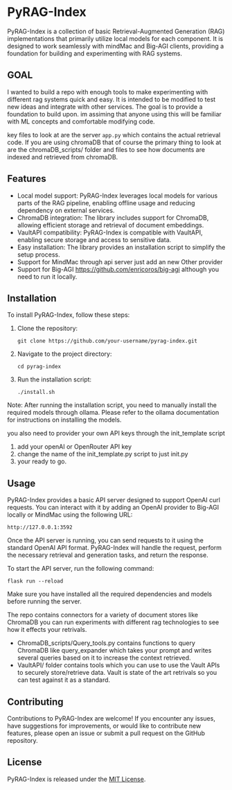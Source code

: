 # PyRAG-Index

PyRAG-Index is a collection of basic Retrieval-Augmented Generation (RAG) implementations that primarily utilize local models for each component. It is designed to work seamlessly with mindMac and Big-AGI clients, providing a foundation for building and experimenting with RAG systems.

## GOAL

I wanted to build a repo with enough tools to make experimenting with different rag systems quick and easy. It is intended to be modified to test new ideas and integrate with other services. The goal is to provide a foundation to build upon. im assiming that anyone using this will be familiar with ML concepts and comfortable modifying code.

key files to look at are the server ```app.py``` which contains the actual retrieval code.
If you are using chromaDB that of course the primary thing to look at are the chromaDB_scripts/ folder and files to see how documents are indexed and retrieved from chromaDB.

## Features

- Local model support: PyRAG-Index leverages local models for various parts of the RAG pipeline, enabling offline usage and reducing dependency on external services.
- ChromaDB integration: The library includes support for ChromaDB, allowing efficient storage and retrieval of document embeddings.
- VaultAPI compatibility: PyRAG-Index is compatible with VaultAPI, enabling secure storage and access to sensitive data.
- Easy installation: The library provides an installation script to simplify the setup process.
- Support for MindMac through api server just add an new Other provider
- Support for Big-AGI https://github.com/enricoros/big-agi although you need to run it locally.

## Installation

To install PyRAG-Index, follow these steps:

1. Clone the repository:
   ```
   git clone https://github.com/your-username/pyrag-index.git
   ```

2. Navigate to the project directory:
   ```
   cd pyrag-index
   ```

3. Run the installation script:
   ```
   ./install.sh
   ```

Note: After running the installation script, you need to manually install the required models through ollama. Please refer to the ollama documentation for instructions on installing the models.

you also need to provider your own API keys through the init_template script

 1. add your openAI or OpenRouter API key
 2. change the name of the init_template.py script to just init.py
 3. your ready to go.


## Usage

PyRAG-Index provides a basic API server designed to support OpenAI curl requests. You can interact with it by adding an OpenAI provider to Big-AGI locally or MindMac using the following URL:

```
http://127.0.0.1:3592
```

Once the API server is running, you can send requests to it using the standard OpenAI API format. PyRAG-Index will handle the request, perform the necessary retrieval and generation tasks, and return the response.

To start the API server, run the following command:

```
flask run --reload
```

Make sure you have installed all the required dependencies and models before running the server.

The repo contains connectors for a variety of document stores like ChromaDB you can run experiments with different rag technologies to see how it effects your retrivals. 

- ChromaDB_scripts/Query_tools.py contains functions to query ChromaDB like query_expander which takes your prompt and writes several queries based on it to increase the context retrieved.
- VaultAPI/ folder contains tools which you can use to use the Vault APIs to securely store/retrieve data. Vault is state of the art retrivals so you can test against it as a standard.



## Contributing

Contributions to PyRAG-Index are welcome! If you encounter any issues, have suggestions for improvements, or would like to contribute new features, please open an issue or submit a pull request on the GitHub repository.

## License

PyRAG-Index is released under the [MIT License](LICENSE).
